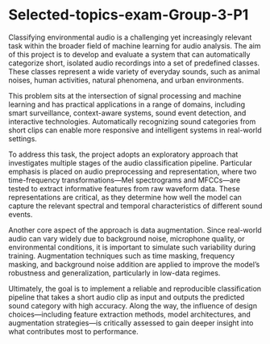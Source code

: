 # Selected-topics-exam-Group-3-P1
Classifying environmental audio is a challenging yet increasingly relevant task within the broader field of machine learning for audio analysis. The aim of this project is to develop and evaluate a system that can automatically categorize short, isolated audio recordings into a set of predefined classes. These classes represent a wide variety of everyday sounds, such as animal noises, human activities, natural phenomena, and urban environments.

This problem sits at the intersection of signal processing and machine learning and has practical applications in a range of domains, including smart surveillance, context-aware systems, sound event detection, and interactive technologies. Automatically recognizing sound categories from short clips can enable more responsive and intelligent systems in real-world settings.

To address this task, the project adopts an exploratory approach that investigates multiple stages of the audio classification pipeline. Particular emphasis is placed on audio preprocessing and representation, where two time-frequency transformations—Mel spectrograms and MFCCs—are tested to extract informative features from raw waveform data. These representations are critical, as they determine how well the model can capture the relevant spectral and temporal characteristics of different sound events.

Another core aspect of the approach is data augmentation. Since real-world audio can vary widely due to background noise, microphone quality, or environmental conditions, it is important to simulate such variability during training. Augmentation techniques such as time masking, frequency masking, and background noise addition are applied to improve the model’s robustness and generalization, particularly in low-data regimes.

Ultimately, the goal is to implement a reliable and reproducible classification pipeline that takes a short audio clip as input and outputs the predicted sound category with high accuracy. Along the way, the influence of design choices—including feature extraction methods, model architectures, and augmentation strategies—is critically assessed to gain deeper insight into what contributes most to performance.
